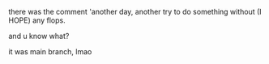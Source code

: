 there was the comment 'another day, another try to do something without (I HOPE) any flops.

and u know what?

it was main branch, lmao